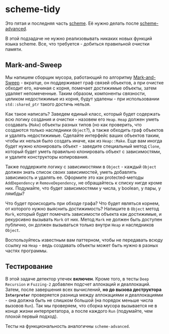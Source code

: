 # scheme-tidy

Это пятая и последняя часть [scheme](../../scheme). Её нужно делать после [scheme-advanced](../advanced).

В этой подзадаче не нужно реализовывать никаких новых функций языка scheme. Все, что требуется - добиться правильной очистки памяти.

## Mark-and-Sweep

Мы напишем сборщик мусора, работающий по алгоритму [Mark-and-Sweep](https://www.geeksforgeeks.org/mark-and-sweep-garbage-collection-algorithm/) - вкратце, он поддерживает граф связей объектов, а при очистке обходит его, начиная с корня, помечает достижимые объекты, затем удаляет непомеченные. Таким образом, компоненты связности, целиком недостижимые из корня, будут удалены - при использовании `std::shared_ptr` такого достичь нельзя.

Как такое написать? Заведем единый класс, который будет содержать всю логику создания и очистки - назовем его `Heap`. `Heap` должен уметь создавать (`Make`) объекты разных типов (но как проверить, что создаются только наследники `Object`?), а также обходить граф объектов и удалять недостижимые. Сделайте интерфейс ваших объектов таким, чтобы их нельзя было создать иначе, как из `Heap::Make`. Еще вам иногда будет нужно клонировать объект - заведите специальный метод `Clone`, который будет уметь правильно клонировать объект с зависимостями, и удалите конструкторы копирования.

Также поддержите логику с зависимостями в `Object` - каждый `Object` должен знать список своих зависимостей, уметь добавлять зависимость и удалять ее. Оформите это как protected-методы `AddDependency` и `RemoveDependency`, не обращайтесь к списку нигде кроме них. Подумайте, что будет зависимостями у числа, у boolean, у пары, у лямбды?

Что будет происходить при обходе графа? Что будет являться корнем, от которого нужно выяснить достижимость? Напишите в `Object` метод `Mark`, который будет помечать зависимости объекта как достижимые, и рекурсивно вызывать `Mark` от них. Метод `Mark` не должен быть доступен публично, он должен вызываться только внутри `Heap` и наследников `Object`.

Воспользуйтесь известным вам паттерном, чтобы не передавать всюду ссылку на `Heap` - ведь создавать объекты может быть нужно в разных частях программы.

## Тестирование

В этой задаче детектор утечек **включен**. Кроме того, в тесты `Deep Recursion` и `Fuzzing-2` добавлен подсчет аллокаций и деаллокаций. Затем, после завершения всех вычислений, **но до вызова деструктора `Interpreter`** проверяется разница между аллокациями и деаллокациями - она должна быть не слишком большой (на порядок меньше числа вызовов `Run`). Так мы проверяем, что сборка мусора вызывается не в конце жизни интерпретатора, а после каждого `Run` (подумайте, чем плохой первый подход).

Тесты на функциональность аналогичны `scheme-advanced`.
